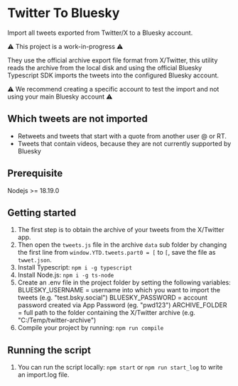 # Twitter To Bluesky

Import all tweets exported from Twitter/X to a Bluesky account.

⚠️ This project is a work-in-progress ⚠️

They use the official archive export file format from X/Twitter, this utility reads the archive from the local disk and using the official Bluesky Typescript SDK imports the tweets into the configured Bluesky account.

⚠️ We recommend creating a specific account to test the import and not using your main Bluesky account ⚠️

## Which tweets are not imported

- Retweets and tweets that start with a quote from another user @ or RT.
- Tweets that contain videos, because they are not currently supported by Bluesky

## Prerequisite

Nodejs >= 18.19.0

## Getting started

1. The first step is to obtain the archive of your tweets from the X/Twitter app.
2. Then open the `tweets.js` file in the archive `data` sub folder by changing the first line from `window.YTD.tweets.part0 = [` to `[`, save the file as `twwet.json`.
3. Install Typescript: `npm i -g typescript`
4. Install Node.js: `npm i -g ts-node`
5. Create an .env file in the project folder by setting the following variables:
        BLUESKY_USERNAME = username into which you want to import the tweets (e.g. "test.bsky.social")
        BLUESKY_PASSWORD = account password created via App Password (eg. "pwd123")
        ARCHIVE_FOLDER = full path to the folder containing the X/Twitter archive (e.g. "C:/Temp/twitter-archive")
7. Compile your project by running: `npm run compile`

## Running the script 
1. You can run the script locally: `npm start` or `npm run start_log` to write an import.log file.

